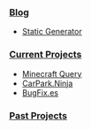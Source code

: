 ### [Blog](/blog)
* [Static Generator](/blog/static.md)


### [Current Projects](/projects/current)
* [Minecraft Query](/projects/current/minecraft-query.md)
* [CarPark.Ninja](/projects/current/carpark.ninja.md)
* [BugFix.es](/projects/current/bugfix.es.md)


### [Past Projects](/projects/past)
